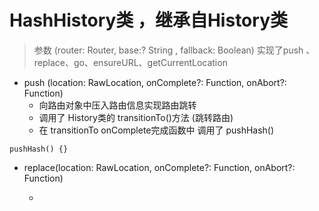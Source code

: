 # HashHistory类 ，继承自History类

> 参数 (router: Router, base:? String , fallback: Boolean)
> 实现了push 、replace、go、ensureURL、getCurrentLocation

* push (location: RawLocation, onComplete?: Function, onAbort?: Function)
  + 向路由对象中压入路由信息实现路由跳转
  + 调用了 History类的 transitionTo()方法 (跳转路由)
  + 在 transitionTo onComplete完成函数中 调用了 pushHash()

``` JS
pushHash() {}
```

* replace(location: RawLocation, onComplete?: Function, onAbort?: Function)

   * 
